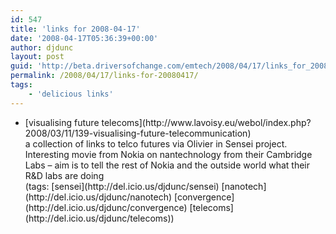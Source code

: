 ```yaml
---
id: 547
title: 'links for 2008-04-17'
date: '2008-04-17T05:36:39+00:00'
author: djdunc
layout: post
guid: 'http://beta.driversofchange.com/emtech/2008/04/17/links_for_20080417/'
permalink: /2008/04/17/links-for-20080417/
tags:
    - 'delicious links'
---
```


- <div class="delicious-link">[visualising future telecoms](http://www.lavoisy.eu/webol/index.php?2008/03/11/139-visualising-future-telecommunication)</div><div class="delicious-extended">a collection of links to telco futures via Olivier in Sensei project. Interesting movie from Nokia on nantechnology from their Cambridge Labs – aim is to tell the rest of Nokia and the outside world what their R&amp;D labs are doing</div><div class="delicious-tags">(tags: [sensei](http://del.icio.us/djdunc/sensei) [nanotech](http://del.icio.us/djdunc/nanotech) [convergence](http://del.icio.us/djdunc/convergence) [telecoms](http://del.icio.us/djdunc/telecoms))</div>